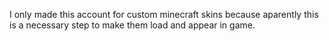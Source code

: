 I only made this account for custom minecraft skins because aparently this is a necessary step to make them load and appear in game. 
